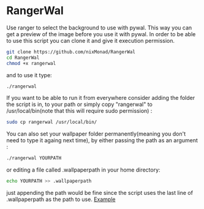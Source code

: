 # RangerWal
Use ranger to select the background to use with pywal.
This way you can get a preview of the image before you use it with pywal.
In order to be able to use this script you can clone it and give it execution permission.
```bash
git clone https://github.com/nixMonad/RangerWal
cd RangerWal
chmod +x rangerwal
```
and to use it type:
```bash
./rangerwal
```
If you want to be able to run it from everywhere consider adding the folder the script is in, to your path or simply copy "rangerwal" to /usr/local/bin(note that this will require sudo permission) :
```bash
sudo cp rangerwal /usr/local/bin/
```
You can also set your wallpaper folder permanently(meaning you don't need to type it againg next time), by either passing the path as an argument :
```bash
./rangerwal YOURPATH
```
or editing a file called .wallpaperpath in your home directory:
```bash
echo YOURPATH >> .wallpaperpath 
```
just appending the path would be fine since the script uses the last line of .wallpaperpath as the path to use.
[Example](https://github.com/nixMonad/RangerWal/raw/main/Example.gif)
